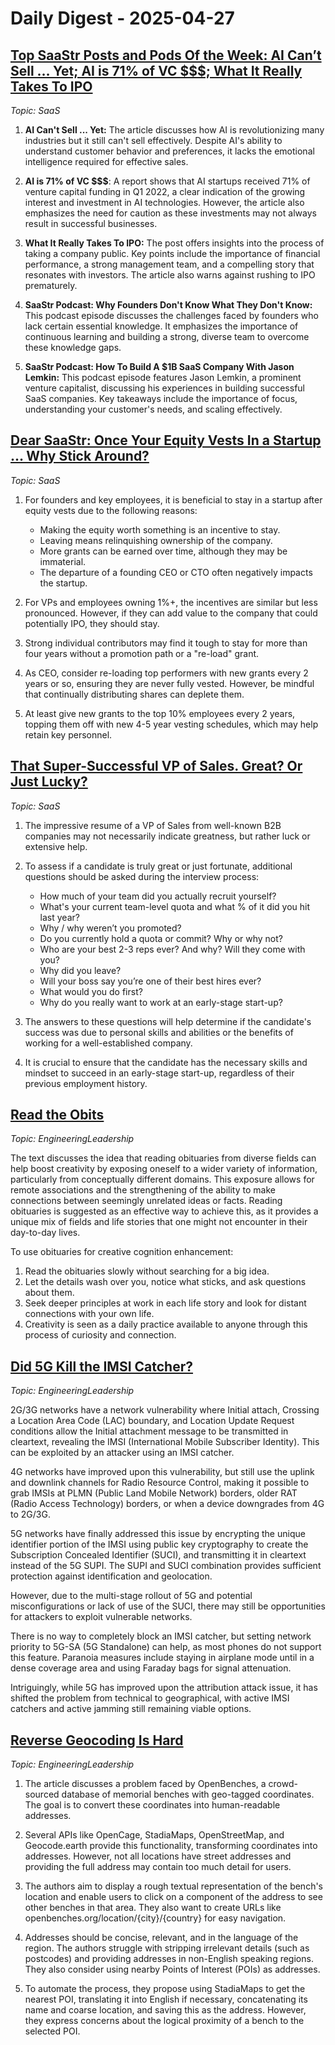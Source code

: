 # Daily Digest - 2025-04-27

## [Top SaaStr Posts and Pods Of the Week: AI Can’t Sell … Yet; AI is 71% of VC $$$; What It Really Takes To IPO](https://www.saastr.com/top-saastr-posts-and-pods-of-the-week-ai-cant-sell-yet-ai-is-71-of-vc/)
*Topic: SaaS*

1. **AI Can't Sell ... Yet:** The article discusses how AI is revolutionizing many industries but it still can't sell effectively. Despite AI's ability to understand customer behavior and preferences, it lacks the emotional intelligence required for effective sales.

2. **AI is 71% of VC $$$**: A report shows that AI startups received 71% of venture capital funding in Q1 2022, a clear indication of the growing interest and investment in AI technologies. However, the article also emphasizes the need for caution as these investments may not always result in successful businesses.

3. **What It Really Takes To IPO:** The post offers insights into the process of taking a company public. Key points include the importance of financial performance, a strong management team, and a compelling story that resonates with investors. The article also warns against rushing to IPO prematurely.

4. **SaaStr Podcast: Why Founders Don't Know What They Don't Know:** This podcast episode discusses the challenges faced by founders who lack certain essential knowledge. It emphasizes the importance of continuous learning and building a strong, diverse team to overcome these knowledge gaps.

5. **SaaStr Podcast: How To Build A $1B SaaS Company With Jason Lemkin:** This podcast episode features Jason Lemkin, a prominent venture capitalist, discussing his experiences in building successful SaaS companies. Key takeaways include the importance of focus, understanding your customer's needs, and scaling effectively.

## [Dear SaaStr: Once Your Equity Vests In a Startup … Why Stick Around?](https://www.saastr.com/once-your-equity-vests-in-a-startup-what-are-the-advantages-of-staying-around/)
*Topic: SaaS*

1. For founders and key employees, it is beneficial to stay in a startup after equity vests due to the following reasons:
     - Making the equity worth something is an incentive to stay.
     - Leaving means relinquishing ownership of the company.
     - More grants can be earned over time, although they may be immaterial.
     - The departure of a founding CEO or CTO often negatively impacts the startup.

2. For VPs and employees owning 1%+, the incentives are similar but less pronounced. However, if they can add value to the company that could potentially IPO, they should stay.

3. Strong individual contributors may find it tough to stay for more than four years without a promotion path or a "re-load" grant.

4. As CEO, consider re-loading top performers with new grants every 2 years or so, ensuring they are never fully vested. However, be mindful that continually distributing shares can deplete them.

5. At least give new grants to the top 10% employees every 2 years, topping them off with new 4-5 year vesting schedules, which may help retain key personnel.

## [That Super-Successful VP of Sales.  Great?  Or Just Lucky?](https://www.saastr.com/that-super-successful-vp-of-sales-great-or-just-lucky/)
*Topic: SaaS*

1. The impressive resume of a VP of Sales from well-known B2B companies may not necessarily indicate greatness, but rather luck or extensive help.

2. To assess if a candidate is truly great or just fortunate, additional questions should be asked during the interview process:

   - How much of your team did you actually recruit yourself?
   - What's your current team-level quota and what % of it did you hit last year?
   - Why / why weren’t you promoted?
   - Do you currently hold a quota or commit? Why or why not?
   - Who are your best 2-3 reps ever? And why? Will they come with you?
   - Why did you leave?
   - Will your boss say you’re one of their best hires ever?
   - What would you do first?
   - Why do you really want to work at an early-stage start-up?

3. The answers to these questions will help determine if the candidate's success was due to personal skills and abilities or the benefits of working for a well-established company.

4. It is crucial to ensure that the candidate has the necessary skills and mindset to succeed in an early-stage start-up, regardless of their previous employment history.

## [Read the Obits](https://thereader.mitpress.mit.edu/the-creativity-hack-no-one-told-you-about-read-the-obits/)
*Topic: EngineeringLeadership*

 The text discusses the idea that reading obituaries from diverse fields can help boost creativity by exposing oneself to a wider variety of information, particularly from conceptually different domains. This exposure allows for remote associations and the strengthening of the ability to make connections between seemingly unrelated ideas or facts. Reading obituaries is suggested as an effective way to achieve this, as it provides a unique mix of fields and life stories that one might not encounter in their day-to-day lives.

To use obituaries for creative cognition enhancement:

1. Read the obituaries slowly without searching for a big idea.
2. Let the details wash over you, notice what sticks, and ask questions about them.
3. Seek deeper principles at work in each life story and look for distant connections with your own life.
4. Creativity is seen as a daily practice available to anyone through this process of curiosity and connection.

## [Did 5G Kill the IMSI Catcher?](https://zetier.com/5g-imsi-catcher/)
*Topic: EngineeringLeadership*

2G/3G networks have a network vulnerability where Initial attach, Crossing a Location Area Code (LAC) boundary, and Location Update Request conditions allow the Initial attachment message to be transmitted in cleartext, revealing the IMSI (International Mobile Subscriber Identity). This can be exploited by an attacker using an IMSI catcher.

4G networks have improved upon this vulnerability, but still use the uplink and downlink channels for Radio Resource Control, making it possible to grab IMSIs at PLMN (Public Land Mobile Network) borders, older RAT (Radio Access Technology) borders, or when a device downgrades from 4G to 2G/3G.

5G networks have finally addressed this issue by encrypting the unique identifier portion of the IMSI using public key cryptography to create the Subscription Concealed Identifier (SUCI), and transmitting it in cleartext instead of the 5G SUPI. The SUPI and SUCI combination provides sufficient protection against identification and geolocation.

However, due to the multi-stage rollout of 5G and potential misconfigurations or lack of use of the SUCI, there may still be opportunities for attackers to exploit vulnerable networks.

There is no way to completely block an IMSI catcher, but setting network priority to 5G-SA (5G Standalone) can help, as most phones do not support this feature. Paranoia measures include staying in airplane mode until in a dense coverage area and using Faraday bags for signal attenuation.

Intriguingly, while 5G has improved upon the attribution attack issue, it has shifted the problem from technical to geographical, with active IMSI catchers and active jamming still remaining viable options.

## [Reverse Geocoding Is Hard](https://shkspr.mobi/blog/2025/04/reverse-geocoding-is-hard/)
*Topic: EngineeringLeadership*

1. The article discusses a problem faced by OpenBenches, a crowd-sourced database of memorial benches with geo-tagged coordinates. The goal is to convert these coordinates into human-readable addresses.

2. Several APIs like OpenCage, StadiaMaps, OpenStreetMap, and Geocode.earth provide this functionality, transforming coordinates into addresses. However, not all locations have street addresses and providing the full address may contain too much detail for users.

3. The authors aim to display a rough textual representation of the bench's location and enable users to click on a component of the address to see other benches in that area. They also want to create URLs like openbenches.org/location/{city}/{country} for easy navigation.

4. Addresses should be concise, relevant, and in the language of the region. The authors struggle with stripping irrelevant details (such as postcodes) and providing addresses in non-English speaking regions. They also consider using nearby Points of Interest (POIs) as addresses.

5. To automate the process, they propose using StadiaMaps to get the nearest POI, translating it into English if necessary, concatenating its name and coarse location, and saving this as the address. However, they express concerns about the logical proximity of a bench to the selected POI.

